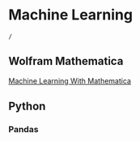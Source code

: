 # Machine Learning
```ActivityHistory
/
```
## Wolfram Mathematica
[Machine Learning With Mathematica](https://towardsdatascience.com/machine-learning-with-mathematica-4c0da30b3073)

## Python
### Pandas